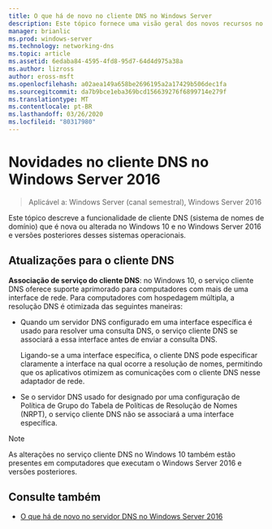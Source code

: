 ```yaml
---
title: O que há de novo no cliente DNS no Windows Server
description: Este tópico fornece uma visão geral dos novos recursos no cliente DNS no Windows Server e no Windows 10
manager: brianlic
ms.prod: windows-server
ms.technology: networking-dns
ms.topic: article
ms.assetid: 6edaba84-4595-4fd8-95d7-64d4d975a38a
ms.author: lizross
author: eross-msft
ms.openlocfilehash: a02aea149a658be2696195a2a17429b506dec1fa
ms.sourcegitcommit: da7b9bce1eba369bcd156639276f6899714e279f
ms.translationtype: MT
ms.contentlocale: pt-BR
ms.lasthandoff: 03/26/2020
ms.locfileid: "80317980"
---
```

# <a name="whats-new-in-dns-client-in-windows-server-2016"></a>Novidades no cliente DNS no Windows Server 2016

>Aplicável a: Windows Server (canal semestral), Windows Server 2016

Este tópico descreve a funcionalidade de cliente DNS (sistema de nomes de domínio) que é nova ou alterada no Windows 10 e no Windows Server 2016 e versões posteriores desses sistemas operacionais.
  
## <a name="updates-to-dns-client"></a>Atualizações para o cliente DNS

**Associação de serviço do cliente DNS**: no Windows 10, o serviço cliente DNS oferece suporte aprimorado para computadores com mais de uma interface de rede. Para computadores com hospedagem múltipla, a resolução DNS é otimizada das seguintes maneiras:  
  
-   Quando um servidor DNS configurado em uma interface específica é usado para resolver uma consulta DNS, o serviço cliente DNS se associará a essa interface antes de enviar a consulta DNS.  
  
    Ligando-se a uma interface específica, o cliente DNS pode especificar claramente a interface na qual ocorre a resolução de nomes, permitindo que os aplicativos otimizem as comunicações com o cliente DNS nesse adaptador de rede.  
  
-   Se o servidor DNS usado for designado por uma configuração de Política de Grupo do Tabela de Políticas de Resolução de Nomes (NRPT), o serviço cliente DNS não se associará a uma interface específica.  
  
> [!NOTE]  
> As alterações no serviço cliente DNS no Windows 10 também estão presentes em computadores que executam o Windows Server 2016 e versões posteriores.  
  
## <a name="see-also"></a>Consulte também  
  
-   [O que há de novo no servidor DNS no Windows Server 2016](What-s-New-in-DNS-Server.md)  
  

